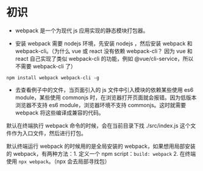 # 初识

* webpack 是一个为现代 js 应用实现的静态模块打包器。

* 安装 webpack 需要 nodejs 环境，先安装 nodejs ，然后安装 webpack 和 webpack-cli。（为什么 vue 或 react 没有依赖 webpack-cli？ 因为 vue 和 react 自己实现了类似 webpack-cli 的功能，例如 @vue/cli-service，所以不需要 webpack-cli 了）

```
npm install webpack webpack-cli -g
```

* 去查看例子中的文件，当页面引入的 js 文件中引入模块的依赖某些使用 es6 module，某些使用 commonjs 时，在浏览器打开页面就会报错。因为低版本浏览器不支持 es6 module，浏览器环境不支持 commonjs。这时就需要 webpack 将这些编译成兼容的代码。

默认在终端执行 webpack 命令的时候，会在当前目录下找 ./src/index.js 这个文件作为入口文件，然后进行打包。

默认终端运行 webpack 的时候用的是全局安装的 webpack，如果想用局部安装的 webpack，有两种方法：1. 定义一个 npm script：`build: webpack` 2. 在终端使用 `npx webpack`。（npx 会去局部寻找包）